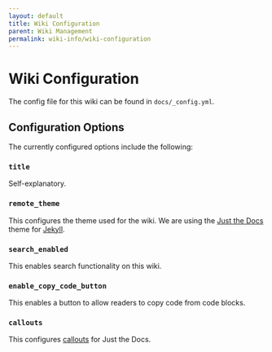 ```yaml
---
layout: default
title: Wiki Configuration
parent: Wiki Management
permalink: wiki-info/wiki-configuration
---
```


# Wiki Configuration

The config file for this wiki can be found in `docs/_config.yml`.

## Configuration Options

The currently configured options include the following:

### `title`

Self-explanatory.

### `remote_theme`

This configures the theme used for the wiki. We are using the [Just the Docs](https://just-the-docs.com/) theme for [Jekyll](https://jekyllrb.com/).

### `search_enabled`

This enables search functionality on this wiki.

### `enable_copy_code_button`

This enables a button to allow readers to copy code from code blocks.

### `callouts`

This configures [callouts](https://just-the-docs.com/docs/ui-components/callouts/) for Just the Docs.
